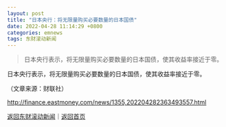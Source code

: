 ```yaml
---
layout: post
title: "日本央行：将无限量购买必要数量的日本国债"
date: 2022-04-28 11:14:29 +0800
categories: emnews
tags: 东财滚动新闻
---
```

> 日本央行表示，将无限量购买必要数量的日本国债，使其收益率接近于零。

<p>日本央行表示，将无限量购买必要数量的日本国债，使其收益率接近于零。</p><p class="em_media">（文章来源：财联社）</p>

<http://finance.eastmoney.com/news/1355,202204282363493557.html>

[返回东财滚动新闻](//finews.withounder.com/emnews/)｜[返回首页](//finews.withounder.com/)